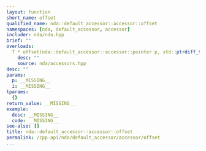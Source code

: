 ```yaml
---
layout: function
short_name: offset
qualified_name: nda::default_accessor::accessor::offset
namespaces: [nda, default_accessor, accessor]
includer: nda/nda.hpp
brief: ""
overloads:
  T * offset(nda::default_accessor::accessor::pointer p, std::ptrdiff_t i) noexcept:
    desc: ""
    source: nda/accessors.hpp
desc: ""
params:
  p: __MISSING__
  i: __MISSING__
tparams:
  {}
return_value: __MISSING__
example:
  desc: __MISSING__
  code: __MISSING__
see-also: []
title: nda::default_accessor::accessor::offset
permalink: /cpp-api/nda/default_accessor/accessor/offset
...
```


